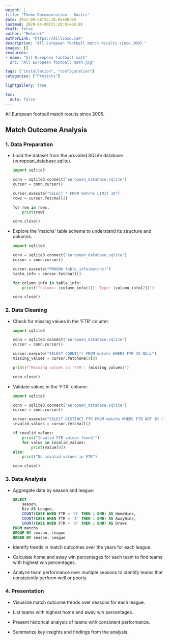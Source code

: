```yaml
---
weight: 1
title: "Theme Documentation - Basics"
date: 2023-09-28T23:10:01+08:00
lastmod: 2020-03-06T21:29:01+08:00
draft: false
author: "Mebarek"
authorLink: "https://dillonzq.com"
description: "All European football match results since 2005."
images: []
resources:
- name: "All European football math"
  src: "All European football math.jpg"

tags: ["installation", "configuration"]
categories: ["Projects"]

lightgallery: true

toc:
  auto: false
---
```


All European football match results since 2005.

<!--more-->


## Match Outcome Analysis

### 1. Data Preparation

- Load the dataset from the provided SQLite database (european_database.sqlite).

    ```python
    import sqlite3

    conn = sqlite3.connect('european_database.sqlite') 
    cursor = conn.cursor()

    cursor.execute("SELECT * FROM matchs LIMIT 10")
    rows = cursor.fetchall()

    for row in rows:
        print(row)

    conn.close()
    ```

- Explore the 'matchs' table schema to understand its structure and columns.

    ```python
    import sqlite3

    conn = sqlite3.connect('european_database.sqlite')
    cursor = conn.cursor()

    cursor.execute("PRAGMA table_info(matchs)")
    table_info = cursor.fetchall()

    for column_info in table_info:
        print(f"Column: {column_info[1]}, Type: {column_info[2]}")

    conn.close()
    ```

### 2. Data Cleaning

- Check for missing values in the 'FTR' column:

    ```python
    import sqlite3

    conn = sqlite3.connect('european_database.sqlite')
    cursor = conn.cursor()

    cursor.execute("SELECT COUNT(*) FROM matchs WHERE FTR IS NULL") 
    missing_values = cursor.fetchone()[0]

    print(f"Missing values in 'FTR': {missing_values}")

    conn.close()
    ```

- Validate values in the 'FTR' column:

    ```python
    import sqlite3

    conn = sqlite3.connect('european_database.sqlite')
    cursor = conn.cursor()

    cursor.execute("SELECT DISTINCT FTR FROM matchs WHERE FTR NOT IN ('H', 'A', 'D')")
    invalid_values = cursor.fetchall()

    if invalid_values:
        print("Invalid FTR values found:")
        for value in invalid_values:
            print(value[0])
    else:
        print("No invalid values in FTR")

    conn.close()
    ```

### 3. Data Analysis

- Aggregate data by season and league:

    ```sql
    SELECT
        season,
        Div AS League,
        COUNT(CASE WHEN FTR = 'H' THEN 1 END) AS HomeWins,
        COUNT(CASE WHEN FTR = 'A' THEN 1 END) AS AwayWins,
        COUNT(CASE WHEN FTR = 'D' THEN 1 END) AS Draws
    FROM matchs 
    GROUP BY season, League
    ORDER BY season, League
    ```

- Identify trends in match outcomes over the years for each league.

- Calculate home and away win percentages for each team to find teams with highest win percentages.

- Analyze team performance over multiple seasons to identify teams that consistently perform well or poorly.

### 4. Presentation

- Visualize match outcome trends over seasons for each league.

- List teams with highest home and away win percentages.

- Present historical analysis of teams with consistent performance.

- Summarize key insights and findings from the analysis.